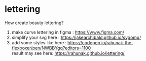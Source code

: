 # lettering  
How create beauty lettering?  
1. make curve lettering in figma : https://www.figma.com/  
2. simplify your svg here : https://jakearchibald.github.io/svgomg/   
3. add some styles like here : https://codepen.io/rahunak-the-flexboxer/pen/NWBBYgq?editors=1100  
result may see here: https://rahunak.github.io/lettering/
